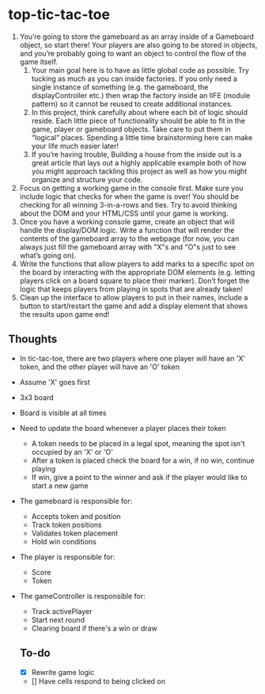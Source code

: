 # top-tic-tac-toe

1. You’re going to store the gameboard as an array inside of a Gameboard object, so start there! Your players are also going to be stored in objects, and you’re probably going to want an object to control the flow of the game itself.
   1. Your main goal here is to have as little global code as possible. Try tucking as much as you can inside factories. If you only need a single instance of something (e.g. the gameboard, the displayController etc.) then wrap the factory inside an IIFE (module pattern) so it cannot be reused to create additional instances.
   2. In this project, think carefully about where each bit of logic should reside. Each little piece of functionality should be able to fit in the game, player or gameboard objects. Take care to put them in “logical” places. Spending a little time brainstorming here can make your life much easier later!
   3. If you’re having trouble, Building a house from the inside out is a great article that lays out a highly applicable example both of how you might approach tackling this project as well as how you might organize and structure your code.
2. Focus on getting a working game in the console first. Make sure you include logic that checks for when the game is over! You should be checking for all winning 3-in-a-rows and ties. Try to avoid thinking about the DOM and your HTML/CSS until your game is working.
3. Once you have a working console game, create an object that will handle the display/DOM logic. Write a function that will render the contents of the gameboard array to the webpage (for now, you can always just fill the gameboard array with "X"s and "O"s just to see what’s going on).
4. Write the functions that allow players to add marks to a specific spot on the board by interacting with the appropriate DOM elements (e.g. letting players click on a board square to place their marker). Don’t forget the logic that keeps players from playing in spots that are already taken!
5. Clean up the interface to allow players to put in their names, include a button to start/restart the game and add a display element that shows the results upon game end!

## Thoughts

- In tic-tac-toe, there are two players where one player will have an 'X' token, and the other player will have an 'O' token
- Assume 'X' goes first
- 3x3 board
- Board is visible at all times
- Need to update the board whenever a player places their token
  - A token needs to be placed in a legal spot, meaning the spot isn't occupied by an 'X' or 'O'
  - After a token is placed check the board for a win, if no win, continue playing
  - If win, give a point to the winner and ask if the player would like to start a new game
- The gameboard is responsible for:
  - Accepts token and position
  - Track token positions
  - Validates token placement
  - Hold win conditions
- The player is responsible for:
  - Score
  - Token
- The gameController is responsible for:
  - Track activePlayer
  - Start next round
  - Clearing board if there's a win or draw

  ## To-do

  - [X] Rewrite game logic
  - [] Have cells respond to being clicked on